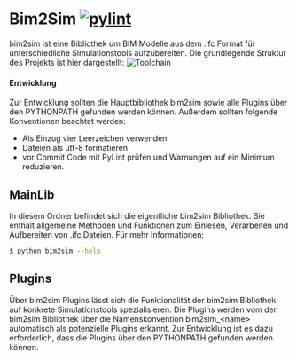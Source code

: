 # Bim2Sim [![pylint]( https://bim2sim.pages.rwth-aachen.de/bim2sim-coding/master/pylint.svg )]( https://bim2sim.pages.rwth-aachen.de/bim2sim-coding/master/pylint.html )
bim2sim ist eine Bibliothek um BIM Modelle aus dem .ifc Format für unterschiedliche Simulationstools aufzubereiten.
Die grundlegende Struktur des Projekts ist hier dargestellt:
![Toolchain](https://git.rwth-aachen.de/Bim2Sim/Bim2Sim-documentation/raw/master/01_Grafiken/Toolchain.jpg)

#### Entwicklung
Zur Entwicklung sollten die Hauptbibliothek bim2sim sowie alle Plugins über den PYTHONPATH gefunden werden können.
Außerdem sollten folgende Konventionen beachtet werden:
* Als Einzug vier Leerzeichen verwenden
* Dateien als utf-8 formatieren
* vor Commit Code mit PyLint prüfen und Warnungen auf ein Minimum reduzieren.

## MainLib
In diesem Ordner befindet sich die eigentliche bim2sim Bibliothek. Sie enthält allgemeine Methoden und Funktionen zum Einlesen, Verarbeiten und Aufbereiten von .ifc Dateien.
Für mehr Informationen:
```sh
$ python bim2sim --help
```

## Plugins
Über bim2sim Plugins lässt sich die Funktionalität der bim2sim Bibliothek auf konkrete Simulationstools spezialisieren.
Die Plugins werden vom der bim2sim Bibliothek über die Namenskonvention bim2sim_\<name\> automatisch als potenzielle Plugins erkannt. Zur Entwicklung ist es dazu erforderlich, dass die Plugins über den PYTHONPATH gefunden werden können.
